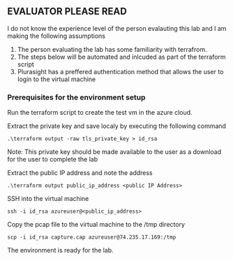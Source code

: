 ## EVALUATOR PLEASE READ 
I do not know the experience level of the person evalauting this lab and 
I am making the following assumptions 

1. The person evaluating the lab has some familiarity with terrafrom. 
2. The steps below will be automated and inlcuded as part of the terraform script 
3. Plurasight has a preffered authentication method that allows the user to login to the virtual machine


### Prerequisites for the environment setup 

Run the terraform script to create the test vm in the azure cloud. 

Extract the private key and save localy by executing the following command 

`.\terraform output -raw tls_private_key > id_rsa`

Note: This private key should be made available to the user as a download for the user to complete the lab

Extract the public IP address and note the address 

`.\terraform output public_ip_address <public IP Address>`

SSH into the virtual machine

`ssh -i id_rsa azureuser@<public_ip_address>`

Copy the pcap file to the virtual machine to the /tmp directory

`scp -i id_rsa capture.cap azureuser@74.235.17.169:/tmp`

The environment is ready for the lab. 
